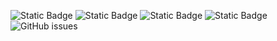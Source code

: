 ![Static Badge](https://img.shields.io/badge/blacklists-60-000000) ![Static Badge](https://img.shields.io/badge/blacklisted-2856108-cc0000) ![Static Badge](https://img.shields.io/badge/whitelisted-2244-00CC00) ![Static Badge](https://img.shields.io/badge/streaming_blacklist-28107-000000) ![GitHub issues](https://img.shields.io/github/issues/fabriziosalmi/blacklists)
